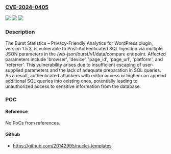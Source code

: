 ### [CVE-2024-0405](https://cve.mitre.org/cgi-bin/cvename.cgi?name=CVE-2024-0405)
![](https://img.shields.io/static/v1?label=Product&message=Burst%20Statistics%20%E2%80%93%20Privacy-Friendly%20Analytics%20for%20WordPress&color=blue)
![](https://img.shields.io/static/v1?label=Version&message=*%3C%3D%201.5.3%20&color=brighgreen)
![](https://img.shields.io/static/v1?label=Vulnerability&message=CWE-89%20Improper%20Neutralization%20of%20Special%20Elements%20used%20in%20an%20SQL%20Command%20('SQL%20Injection')&color=brighgreen)

### Description

The Burst Statistics – Privacy-Friendly Analytics for WordPress plugin, version 1.5.3, is vulnerable to Post-Authenticated SQL Injection via multiple JSON parameters in the /wp-json/burst/v1/data/compare endpoint. Affected parameters include 'browser', 'device', 'page_id', 'page_url', 'platform', and 'referrer'. This vulnerability arises due to insufficient escaping of user-supplied parameters and the lack of adequate preparation in SQL queries. As a result, authenticated attackers with editor access or higher can append additional SQL queries into existing ones, potentially leading to unauthorized access to sensitive information from the database.

### POC

#### Reference
No PoCs from references.

#### Github
- https://github.com/20142995/nuclei-templates

